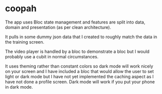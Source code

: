 # coopah

The app uses Bloc state management and features are split into data, domain and presentation (as per clean architecture). 

It pulls in some dummy json data that I created to roughly match the data in the training screen.

The video player is handled by a bloc to demonstrate a bloc but I would probably use a cubit in normal circumstances.

It uses theming rather than constant colors so dark mode will work nicely on your screen and I have included a bloc that would allow the user to set light or dark mode but I have not yet implemented the caching aspect as I have not done a profile screen. Dark mode will work if you put your phone in dark mode. 
